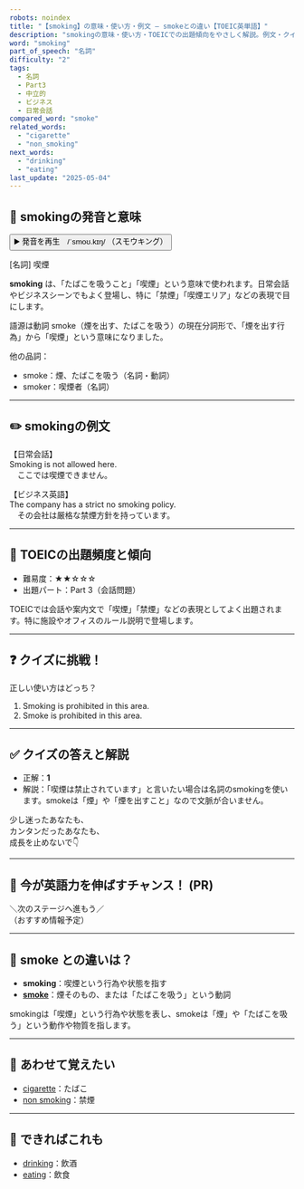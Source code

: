 ```yaml
---
robots: noindex
title: "【smoking】の意味・使い方・例文 ― smokeとの違い【TOEIC英単語】"
description: "smokingの意味・使い方・TOEICでの出題傾向をやさしく解説。例文・クイズ付きでsmokeとの違いもわかりやすく学べます。"
word: "smoking"
part_of_speech: "名詞"
difficulty: "2"
tags:
  - 名詞
  - Part3
  - 中立的
  - ビジネス
  - 日常会話
compared_word: "smoke"
related_words:
  - "cigarette"
  - "non_smoking"
next_words:
  - "drinking"
  - "eating"
last_update: "2025-05-04"
---
```


## 🔰 smokingの発音と意味

<button class="play-audio" onclick="playTTS('smoking')">
  <span class="play-audio-main">
    ▶️ 発音を再生　/ˈsmoʊ.kɪŋ/
  </span>
  <span class="play-audio-sub">
    （スモウキング）
  </span>
</button>

[名詞] 喫煙

**smoking** は、「たばこを吸うこと」「喫煙」という意味で使われます。日常会話やビジネスシーンでもよく登場し、特に「禁煙」「喫煙エリア」などの表現で目にします。

語源は動詞 smoke（煙を出す、たばこを吸う）の現在分詞形で、「煙を出す行為」から「喫煙」という意味になりました。

他の品詞：  
- smoke：煙、たばこを吸う（名詞・動詞）
- smoker：喫煙者（名詞）

---

## ✏️ smokingの例文

【日常会話】  
Smoking is not allowed here.  
　ここでは喫煙できません。

【ビジネス英語】  
The company has a strict no smoking policy.  
　その会社は厳格な禁煙方針を持っています。

---

## 🎯 TOEICの出題頻度と傾向

- 難易度：★★☆☆☆
- 出題パート：Part 3（会話問題）

TOEICでは会話や案内文で「喫煙」「禁煙」などの表現としてよく出題されます。特に施設やオフィスのルール説明で登場します。

---

## ❓ クイズに挑戦！

正しい使い方はどっち？

1. Smoking is prohibited in this area.  
2. Smoke is prohibited in this area.

---

## ✅ クイズの答えと解説

- 正解：**1**
- 解説：「喫煙は禁止されています」と言いたい場合は名詞のsmokingを使います。smokeは「煙」や「煙を出すこと」なので文脈が合いません。

少し迷ったあなたも、  
カンタンだったあなたも、  
成長を止めないで👇️

---

## 🚀 今が英語力を伸ばすチャンス！ (PR)

<div class="info-center">
＼次のステージへ進もう／<br>  
（おすすめ情報予定）
</div>

---

## 🤔  smoke との違いは？

- **smoking**：喫煙という行為や状態を指す
- **[smoke](/smoke)**：煙そのもの、または「たばこを吸う」という動詞

smokingは「喫煙」という行為や状態を表し、smokeは「煙」や「たばこを吸う」という動作や物質を指します。

---

## 🧩 あわせて覚えたい

- [cigarette](/cigarette)：たばこ
- [non smoking](/non_smoking)：禁煙

---

## 📖 できればこれも

- [drinking](/drinking)：飲酒
- [eating](/eating)：飲食

<!-- cvid: aid22_bid07 -->
